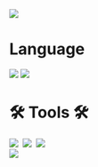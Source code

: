 
<img src="https://capsule-render.vercel.app/api?type=waving&color=green8&height=150&section=header" />




<h1 align="left"> Language  </h1>
<div align="left">
  <img src="https://img.shields.io/badge/javascript-F7DF1E?style=for-the-badge&logo=javascript&logoColor=black">
  <img src="https://img.shields.io/badge/java-20232a.svg?style=for-the-badge&logo=JAVA&logoColor=61DAFB" />
</div>



<h1 align="left">🛠 Tools 🛠</h1>
<div align="left">
  <img src="https://img.shields.io/badge/git-F05033.svg?style=for-the-badge&logo=git&logoColor=white" />&nbsp
  <img src="https://img.shields.io/badge/github-181717.svg?style=for-the-badge&logo=github&logoColor=white" />&nbsp
  <img src="https://img.shields.io/badge/Notion-F3F3F3.svg?style=for-the-badge&logo=notion&logoColor=black" />&nbsp
</div>

<img src="https://capsule-render.vercel.app/api?type=waving&color=green8&height=150&section=footer" />








